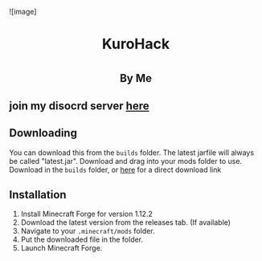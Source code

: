 ![image]
# <h1 align="center">KuroHack
# <h2 align="center">By Me

## join my disocrd server [here](https://discord.gg/PYUhdeTfe6)

## Downloading
You can download this from the `builds` folder. The latest jarfile will always be called "latest.jar". Download and drag into your mods folder to use.
Download in the `builds` folder, or [here](https://github.com/) for a direct download link

## Installation

 1. Install Minecraft Forge for version 1.12.2
 2. Download the latest version from the releases tab. (If available)
 3. Navigate to your `.minecraft/mods` folder.
 4. Put the downloaded file in the folder.
 5. Launch Minecraft Forge.

